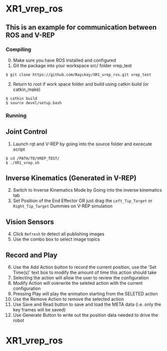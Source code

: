 # XR1_vrep_ros

## This is an example for communication between ROS and V-REP

### Compiling

0. Make sure you have ROS installed and configured
1. Git the package into your workspace src/ folder vrep_test
```
$ git clone https://github.com/Rayckey/XR1_vrep_ros.git vrep_test
```
2. Return to root if work space folder and build using catkin build (or catkin_make)
```
$ catkin build
$ source devel/setup.bash 
```



### Running

## Joint Control
1. Launch rqt and V-REP by going into the source folder and excecute script
```
$ cd /PATH/TO/VREP_TEST/
$ ./XR1_vrep.sh
```

## Inverse Kinematics (Generated in V-REP)
2. Switch to Inverse Kinematics Mode by Going into the inverse kinematics tab
3. Set Position of the End Effector OR just drag the `Left_Tip_Target` or `Right_Tip_Target` Dummies on V-REP simulation

## Vision Sensors
4. Click `Refresh` to detect all publishing images
5. Use the combo box to select image topics

## Record and Play
6. Use the Add Action button to record the current position, use the 'Set Time(s)' text box to modify the amount of time this action should take
7. Selecting the action will allow the user to review the configuration
8. Modify Action will overwrite the seleted action with the current configuration
9. Pressing Play will play the animation starting from the SELETED action
10. Use the Remove Action to remove the selected action
11. Use Save and Read button to save and load the META data (i.e. only the key frames will be saved)
12. Use Generate Button to write out the position data needed to drive the robot
 

# XR1_vrep_ros

